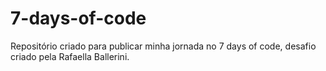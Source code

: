 # 7-days-of-code
Repositório criado para publicar minha jornada no 7 days of code, desafio criado pela Rafaella Ballerini.
